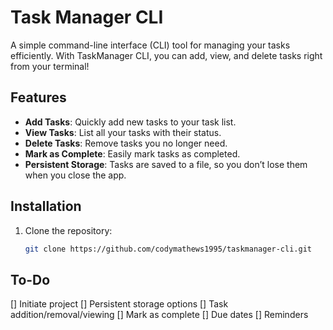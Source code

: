 # Task Manager CLI

A simple command-line interface (CLI) tool for managing your tasks efficiently.
With TaskManager CLI, you can add, view, and delete tasks right from your terminal!

## Features

- **Add Tasks**: Quickly add new tasks to your task list.
- **View Tasks**: List all your tasks with their status.
- **Delete Tasks**: Remove tasks you no longer need.
- **Mark as Complete**: Easily mark tasks as completed.
- **Persistent Storage**: Tasks are saved to a file, so you don’t lose them when you close the app.

## Installation

1. Clone the repository:
   ```bash
   git clone https://github.com/codymathews1995/taskmanager-cli.git

## To-Do
[] Initiate project
[] Persistent storage options
[] Task addition/removal/viewing
[] Mark as complete
[] Due dates
[] Reminders 
